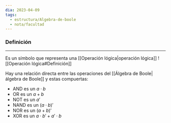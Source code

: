 ```yaml
---
dia: 2023-04-09
tags:
  - estructura/Algebra-de-boole
  - nota/facultad
---
```

### Definición
---
Es un símbolo que representa una [[Operación lógica|operación lógica]] ![[Operación lógica#Definición]]

Hay una relación directa entre las operaciones del [[Álgebra de Boole|álgebra de Boole]] y estas compuertas:
* AND es un $a \cdot b$
* OR es un $a + b$
* NOT es un $a'$
* NAND es un $(a \cdot b)'$
* NOR es un $(a + b)'$
* XOR es un $a \cdot b' + a' \cdot b$
